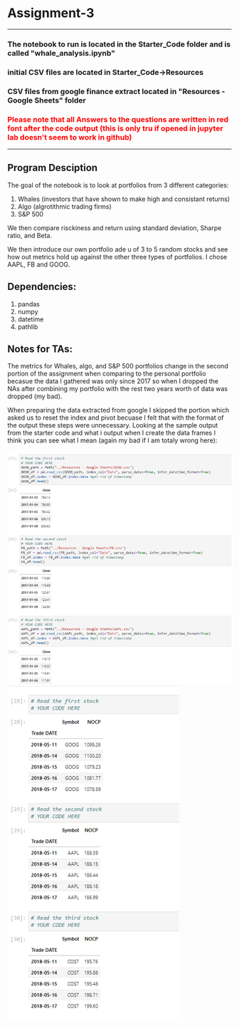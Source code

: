 # Assignment-3
***
### The notebook to run is located in the Starter_Code folder and is called "whale_analysis.ipynb"
### initial CSV files are located in Starter_Code->Resources
### CSV files from google finance extract located in "Resources - Google Sheets" folder
### <span style="color:red"> Please note that all Answers to the questions are written in red font after the code output (this is only tru if opened in jupyter lab doesn't seem to work in github) <span>
***
## Program Desciption

The goal of the notebook is to look at portfolios from 3 different categories: 

1. Whales (investors that have shown to make high and consistant returns)
2. Algo (algrotithmic trading firms)
3. S&P 500

We then compare risckiness and return using standard deviation, Sharpe ratio, and Beta.

We then introduce our own portfolio ade u of 3 to 5 random stocks and see how out metrics hold up against the other three types of portfolios. I chose AAPL, FB and GOOG.

## Dependencies:
1. pandas
2. numpy
3. datetime
4. pathlib

## Notes for TAs:

The metrics for Whales, algo, and S&P 500 portfolios change in the second portion of the assignment when comparing to the personal portfolio becasue the data I gathered was only since 2017 so when I dropped the NAs after combining my portfolio with the rest two years worth of data was dropped (my bad).

When preparing the data extracted from google I skipped the portion which asked us to reset the index and pivot becuase I felt that with the format of the output these steps were unnecessary. Looking at the sample output from the starter code and what i output when I create the data frames I think you can see what I mean (again my bad if I am totaly wrong here):

![My code](Images/mycode.png?raw=true "My Code")
![example code](Images/sampleCode.png?raw=true "Example Code")
